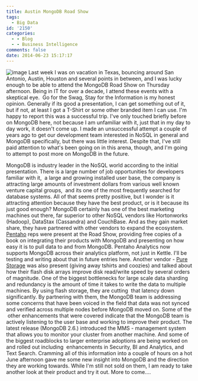 ```yaml
---
title: Austin MongoDB Road Show
tags:
  - Big Data
id: '2150'
categories:
  - - Blog
  - - Business Intelligence
comments: false
date: 2014-06-23 15:17:17
---
```


![image](http://edpflager.com/wp-content/uploads/2014/06/wpid-mongodb_roadshow_emailhero.png "MongoDB_RoadShow_EmailHero.png") Last week I was on vacation in Texas, bouncing around San Antonio, Austin, Houston and several points in between, and I was lucky enough to be able to attend the MongoDB Road Show on Thursday afternoon. Being in IT for over a decade, I attend these events with a skeptical eye.  Go for the Swag, Stay for the Information is my honest opinion. Generally if its good a presentation, I can get something out of it, but if not, at least I got a T-Shirt or some other branded item I can use. I'm happy to report this was a successful trip. I've only touched briefly before on MongoDB here, not because I am unfamiliar with it, just that in my day to day work, it doesn't come up. I made an unsuccessful attempt a couple of years ago to get our development team interested in NoSQL in general and MongoDB specifically, but there was little interest. Despite that, I've still paid attention to what's been going on in this arena, though, and I'm going to attempt to post more on MongoDB in the future.
<!-- more -->
MongoDB is industry leader in the NoSQL world according to the initial presentation. There is a large number of job opportunities for developers familiar with it,  a large and growing installed user base, the company is attracting large amounts of investment dollars from various well known venture capital groups,  and its one of the most frequently searched for database systems. All of that seems pretty positive, but I wonder is it attracting attention because they have the best product, or is it because its just good enough? MongoDB certainly has one of the best marketing machines out there, far superior to other NoSQL vendors like Hortonworks (Hadoop), DataStax (Cassandra) and CouchBase. And as they gain market share, they have partnered with other vendors to expand the ecosystem. [Pentaho](http://www.pentaho.com) reps were present at the Road Show, providing free copies of a book on integrating their products with MongoDB and presenting on how easy it is to pull data to and from MongoDB. Pentaho Analytics now supports MongoDB across their analytics platform, not just in Kettle. I'll be testing and writing about that in future entries here. Another vendor - [Pure Storage](http://www.purestorage.com/) was also present (giving away tshirts and coozies) and talked about how their flash disk arrays improve disk read/write speed by several orders of magnitude. One of the biggest bottlenecks for large scale data sharding and redundancy is the amount of time it takes to write the data to multiple machines. By using flash storage, they are cutting  that latency down significantly. By partnering with them, the MongoDB team is addressing some concerns that have been voiced in the field that data was not synced and verified across multiple nodes before MongoDB moved on. Some of the  other enhancements that were covered indicate that the MongoDB team is actively listening to the user base and working to improve their product. The latest release (MongoDB 2.6.) introduced the MMS - management system that allows you to monitor your cluster from another machine. And some of the biggest roadblocks to larger enterprise adoptions are being worked on and rolled out including  enhancements in Security, BI and Analytics, and Text Search. Cramming all of this information into a couple of hours on a hot June afternoon gave me some new insight into MongoDB and the direction they are working towards. While I'm still not sold on them, I am ready to take another look at their product and try it out. More to come....